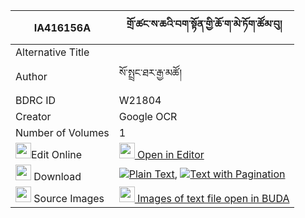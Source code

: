 |IA416156A|གྲོ་ཚང་ས་ཆའི་བག་སྟོན་གྱི་ཆོ་ག་མེ་ཏོག་ཚོམ་བུ། 
| --- | --- 
|Alternative Title |
|Author| སོ་སྤྲང་ཐར་རྒྱ་མཚོ།
|BDRC ID | W21804
|Creator | Google OCR
|Number of Volumes| 1
|<img width="25" src="https://img.icons8.com/color/25/000000/edit-property.png">Edit Online| [<img width="25" src="https://avatars.githubusercontent.com/u/45091458?s=200&v=4"> Open in Editor](http://editor.openpecha.org/IA416156A)
|<img width="25" src="https://img.icons8.com/fluent/48/000000/download-2.png"/>  Download | [![](https://img.icons8.com/color/20/000000/txt.png)Plain Text](https://github.com/Openpecha/IA416156A/releases/download/v1/dro_tsang_sacha_i_bakton_gyi_c_plain_IA416156A.zip), [![](https://img.icons8.com/color/20/000000/txt.png)Text with Pagination](https://github.com/Openpecha/IA416156A/releases/download/v1/dro_tsang_sacha_i_bakton_gyi_c_pages_IA416156A.zip)
|<img width="25" src="https://img.icons8.com/plasticine/100/000000/pictures-folder.png"/>  Source Images | [<img width="25" src="https://library.bdrc.io/icons/BUDA-small.svg"> Images of text file open in BUDA](https://library.bdrc.io/show/bdr:W21804)